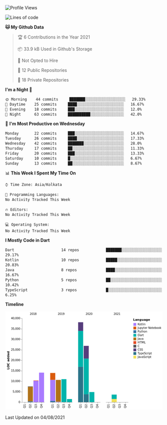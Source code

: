 <!--START_SECTION:waka-->
![Profile Views](http://img.shields.io/badge/Profile%20Views-21-blue)

![Lines of code](https://img.shields.io/badge/From%20Hello%20World%20I%27ve%20Written-142140%20lines%20of%20code-blue)

**🐱 My Github Data** 

> 🏆 6 Contributions in the Year 2021
 > 
> 📦 33.9 kB Used in Github's Storage 
 > 
> 🚫 Not Opted to Hire
 > 
> 📜 12 Public Repositories 
 > 
> 🔑 18 Private Repositories  
 > 
**I'm a Night 🦉** 

```text
🌞 Morning    44 commits     ███████░░░░░░░░░░░░░░░░░░   29.33% 
🌆 Daytime    25 commits     ████░░░░░░░░░░░░░░░░░░░░░   16.67% 
🌃 Evening    18 commits     ███░░░░░░░░░░░░░░░░░░░░░░   12.0% 
🌙 Night      63 commits     ██████████░░░░░░░░░░░░░░░   42.0%

```
📅 **I'm Most Productive on Wednesday** 

```text
Monday       22 commits     ███░░░░░░░░░░░░░░░░░░░░░░   14.67% 
Tuesday      26 commits     ████░░░░░░░░░░░░░░░░░░░░░   17.33% 
Wednesday    42 commits     ███████░░░░░░░░░░░░░░░░░░   28.0% 
Thursday     17 commits     ██░░░░░░░░░░░░░░░░░░░░░░░   11.33% 
Friday       20 commits     ███░░░░░░░░░░░░░░░░░░░░░░   13.33% 
Saturday     10 commits     █░░░░░░░░░░░░░░░░░░░░░░░░   6.67% 
Sunday       13 commits     ██░░░░░░░░░░░░░░░░░░░░░░░   8.67%

```


📊 **This Week I Spent My Time On** 

```text
⌚︎ Time Zone: Asia/Kolkata

💬 Programming Languages: 
No Activity Tracked This Week

🔥 Editors: 
No Activity Tracked This Week

💻 Operating System: 
No Activity Tracked This Week

```

**I Mostly Code in Dart** 

```text
Dart                     14 repos            ███████░░░░░░░░░░░░░░░░░░   29.17% 
Kotlin                   10 repos            █████░░░░░░░░░░░░░░░░░░░░   20.83% 
Java                     8 repos             ████░░░░░░░░░░░░░░░░░░░░░   16.67% 
Python                   5 repos             ██░░░░░░░░░░░░░░░░░░░░░░░   10.42% 
TypeScript               3 repos             █░░░░░░░░░░░░░░░░░░░░░░░░   6.25%

```


**Timeline**

![Chart not found](https://raw.githubusercontent.com/prabhatdev/prabhatdev/master/charts/bar_graph.png) 


 Last Updated on 04/08/2021
<!--END_SECTION:waka-->

